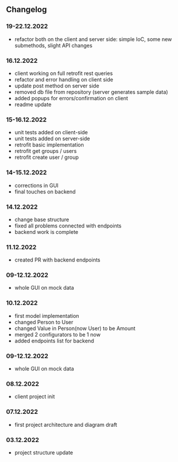 ## Changelog

### 19-22.12.2022

* refactor both on the client and server side: simple IoC, some new submethods, slight API changes

### 16.12.2022

* client working on full retrofit rest queries
* refactor and error handling on client side
* update post method on server side
* removed db file from repository (server generates sample data)
* added popups for errors/confirmation on client
* readme update

### 15-16.12.2022

* unit tests added on client-side
* unit tests added on server-side
* retrofit basic implementation
* retrofit get groups / users
* retrofit create user / group 

### 14-15.12.2022

* corrections in GUI
* final touches on backend

### 14.12.2022

* change base structure
* fixed all problems connected with endpoints
* backend work is complete

### 11.12.2022

* created PR with backend endpoints

### 09-12.12.2022

* whole GUI on mock data

### 10.12.2022

* first model implementation
* changed Person to User
* changed Value in Person(now User) to be Amount
* merged 2 configurators to be 1 now
* added endpoints list for backend

### 09-12.12.2022
* whole GUI on mock data

### 08.12.2022

* client project init

### 07.12.2022

* first project architecture and diagram draft


### 03.12.2022

* project structure update
